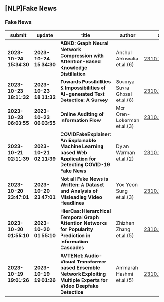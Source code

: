 ## [NLP]Fake News 

### Fake News

| submit | update | title | author | abs | PDF | code | cates | journal |
|---|---|---|---|---|---|---|---|---|
|**2023-10-24 15:34:30**|**2023-10-24 15:34:30**|**ABKD: Graph Neural Network Compression with Attention-Based Knowledge   Distillation**|Anshul Ahluwalia et.al.(6)|[2310.15938v1](http://arxiv.org/abs/2310.15938v1)|[gotoRead](http://arxiv.org/pdf/2310.15938v1)|null|cs.LG|null|
|**2023-10-23 18:11:32**|**2023-10-23 18:11:32**|**Towards Possibilities & Impossibilities of AI-generated Text Detection:   A Survey**|Soumya Suvra Ghosal et.al.(6)|[2310.15264v1](http://arxiv.org/abs/2310.15264v1)|[gotoRead](http://arxiv.org/pdf/2310.15264v1)|null|cs.CL, cs.AI|null|
|**2023-10-23 06:03:55**|**2023-10-23 06:03:55**|**Online Auditing of Information Flow**|Mor Oren-Loberman et.al.(3)|[2310.14595v1](http://arxiv.org/abs/2310.14595v1)|[gotoRead](http://arxiv.org/pdf/2310.14595v1)|null|cs.LG, cs.SI|null|
|**2023-10-21 02:11:39**|**2023-10-21 02:11:39**|**COVIDFakeExplainer: An Explainable Machine Learning based Web   Application for Detecting COVID-19 Fake News**|Dylan Warman et.al.(2)|[2310.13890v1](http://arxiv.org/abs/2310.13890v1)|[gotoRead](http://arxiv.org/pdf/2310.13890v1)|null|cs.SI, cs.AI, cs.CY|null|
|**2023-10-20 23:47:01**|**2023-10-20 23:47:01**|**Not all Fake News is Written: A Dataset and Analysis of Misleading Video   Headlines**|Yoo Yeon Sung et.al.(3)|[2310.13859v1](http://arxiv.org/abs/2310.13859v1)|[gotoRead](http://arxiv.org/pdf/2310.13859v1)|null|cs.CL, cs.CV|null|
|**2023-10-20 01:55:10**|**2023-10-20 01:55:10**|**HierCas: Hierarchical Temporal Graph Attention Networks for Popularity   Prediction in Information Cascades**|Zhizhen Zhang et.al.(5)|[2310.13219v1](http://arxiv.org/abs/2310.13219v1)|[gotoRead](http://arxiv.org/pdf/2310.13219v1)|null|cs.SI, cs.AI|null|
|**2023-10-19 19:01:26**|**2023-10-19 19:01:26**|**AVTENet: Audio-Visual Transformer-based Ensemble Network Exploiting   Multiple Experts for Video Deepfake Detection**|Ammarah Hashmi et.al.(5)|[2310.13103v1](http://arxiv.org/abs/2310.13103v1)|[gotoRead](http://arxiv.org/pdf/2310.13103v1)|null|cs.CV, cs.AI, cs.LG, cs.MM, cs.SD, eess.AS|null|
